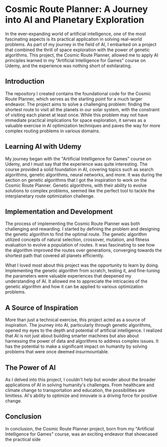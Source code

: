 # Cosmic Route Planner: A Journey into AI and Planetary Exploration

In the ever-expanding world of artificial intelligence, one of the most fascinating aspects is its practical application in solving real-world problems. As part of my journey in the field of AI, I embarked on a project that combined the thrill of space exploration with the power of genetic algorithms. This project, the Cosmic Route Planner, allowed me to apply AI principles learned in my "Artificial Intelligence for Games" course on Udemy, and the experience was nothing short of exhilarating.

## Introduction

The repository I created contains the foundational code for the Cosmic Route Planner, which serves as the starting point for a much larger endeavor. The project aims to solve a challenging problem: finding the shortest route to visit all the planets in our solar system, with the constraint of visiting each planet at least once. While this problem may not have immediate practical implications for space exploration, it serves as a valuable exercise in AI optimization techniques and paves the way for more complex routing problems in various domains.

## Learning AI with Udemy

My journey began with the "Artificial Intelligence for Games" course on Udemy, and I must say that the experience was quite interesting. The course provided a solid foundation in AI, covering topics such as search algorithms, genetic algorithms, neural networks, and more. It was during the section on genetic algorithms that I got the inspiration to work on the Cosmic Route Planner. Genetic algorithms, with their ability to evolve solutions to complex problems, seemed like the perfect tool to tackle the interplanetary route optimization challenge.

## Implementation and Development

The process of implementing the Cosmic Route Planner was both challenging and rewarding. I started by defining the problem and designing the genetic algorithm to find the optimal route. The genetic algorithm utilized concepts of natural selection, crossover, mutation, and fitness evaluation to evolve a population of routes. It was fascinating to see how the algorithm improved the routes over generations, converging towards the shortest path that covered all planets efficiently.

What I loved most about this project was the opportunity to learn by doing. Implementing the genetic algorithm from scratch, testing it, and fine-tuning the parameters were valuable experiences that deepened my understanding of AI. It allowed me to appreciate the intricacies of the genetic algorithm and how it can be applied to various optimization problems.

## A Source of Inspiration

More than just a technical exercise, this project acted as a source of inspiration. The journey into AI, particularly through genetic algorithms, opened my eyes to the depth and potential of artificial intelligence. I realized that AI is not just about building smarter machines but also about harnessing the power of data and algorithms to address complex issues. It has the potential to make a significant impact on humanity by solving problems that were once deemed insurmountable.

## The Power of AI

As I delved into this project, I couldn't help but wonder about the broader applications of AI in solving humanity's challenges. From healthcare and climate change to transportation and education, the possibilities are limitless. AI's ability to optimize and innovate is a driving force for positive change.

## Conclusion

In conclusion, the Cosmic Route Planner project, born from my "Artificial Intelligence for Games" course, was an exciting endeavor that showcased the practical side

